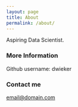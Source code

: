 ```yaml
---
layout: page
title: About
permalink: /about/
---
```


Aspiring Data Scientist.

### More Information

Github username: dwieker

### Contact me

[email@domain.com](mailto:devin.wieker@gmail.com)
